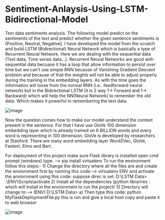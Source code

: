 # Sentiment-Anlaysis-Using-LSTM-Bidirectional-Model

Text data sentiments analysis. The following model predict on the sentiments of the text and predict whether the given sentence sentiments is [Positive, Neutral, Negative]. I have developed the model from the scratch and build LSTM (Bidirectional) Neural Network which is basically a type of Recurrent Neural Network. Here we are dealing with the sequential data (Text data, Time series data...). Recurrent Neural Networks are good with sequential data becuase it has a loop that allow information to persist over time but we can't use simple RNN because of Vanishing Gradient Descent problem and because of that the weights will not be able to adjust properly during the training in the embedding layers. As with the time goes the information will loose from the normal RNN (i.e.. feedforward neural network) but in the Bidirectional LSTM (it is 2 way 1-> Forward and 1-> Backward) which will help the NN(Neural Network) to remember the old data. Which makes it powerful in remembering the text data. 

![image](https://github.com/Ravisheel/Sentiment-Anlaysis-Using-LSTM-Bidirectional-Model/assets/49792350/f0882b36-60bf-4eae-8c1d-8edf8638a584)


Now the question comes how to make our model understand the context present in the sentence. For that I have use GloVe 100 dimension embedding layer which is already trained on 6 BILLION words and every word is representing in 100 dimension. GloVe is developed by researchers at Stanford. There are many word embedding layer Word2Vec, GloVe, Fastext, Elmo and Bert. 


For deployment of this project make sure Flask library is installed open cmd prompt (windows) type. -->  pip install virtualenv
To run the environment follow this steps:-
    1) Change the directory where all the files are and create the enviornment first by running this code:--> virtualenv ENV     and activate the anviornment using this code: suppose direc is set: D:\LSTM Data> .\ENV\Scripts\activate
    2) Install all the dependencies (python librarires : which will install in the enviornment to run the project)
    3) Directory will change to:-->  (ENV) D:\LSTM Data> 
                  a) Then type this code: python MyFlaskDeploymentFile.py
                    this is run and give a local host copy and paste it to web browser 




![image](https://github.com/Ravisheel/Sentiment-Anlaysis-Using-LSTM-Bidirectional-Model/assets/49792350/e59cdf78-400c-4616-a677-14e14d371946)
